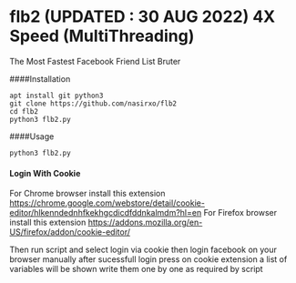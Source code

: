 # flb2 (UPDATED : 30 AUG 2022) 4X Speed (MultiThreading)
The Most Fastest Facebook Friend List Bruter 

####Installation
```
apt install git python3
git clone https://github.com/nasirxo/flb2
cd flb2
python3 flb2.py

```

####Usage
```
python3 flb2.py
```
#### Login With Cookie
For Chrome browser install this extension
https://chrome.google.com/webstore/detail/cookie-editor/hlkenndednhfkekhgcdicdfddnkalmdm?hl=en
For Firefox browser install this extension
https://addons.mozilla.org/en-US/firefox/addon/cookie-editor/

Then run script and select login via cookie
then login facebook on your browser manually after sucessfull login press on cookie extension a list of variables will be shown write them one by one as required by script 
